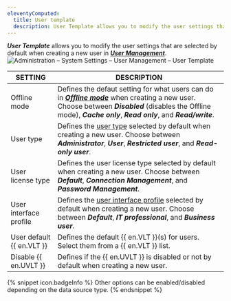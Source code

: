```yaml
---
eleventyComputed:
  title: User template
  description: User Template allows you to modify the user settings that are selected by default when creating a new user.
---
```

***User Template*** allows you to modify the user settings that are selected by default when creating a new user in [***User Management***](/rdm/windows/commands/administration/management/user-management/).
![Administration – System Settings – User Management – User Template](https://cdnweb.devolutions.net/docs/docs_en_rdm_mac_RDMMac2083.png)

| SETTING                   | DESCRIPTION                                                                          |
|---------------------------|--------------------------------------------------------------------------------------|
| Offline mode              | Defines the defaut setting for what users can do in [***Offline mode***](/rdm/mac/commands/file/go-offline/) when creating a new user. Choose between ***Disabled*** (disables the Offline mode), ***Cache only***, ***Read only***, and ***Read/write***. |
| User type                 | Defines the [user type](/rdm/mac/commands/administration/user-management/) selected by default when creating a new user. Choose between ***Administrator***, ***User***, ***Restricted user***, and ***Read-only user***. |
| User license type         | Defines the user license type selected by default when creating a new user. Choose between ***Default***, ***Connection Management***, and ***Password Management***. |
| User interface profile             | Defines the [user interface profile](/rdm/mac/user-interface/customization/usage-profiles/) selected by default when creating a new user. Choose between ***Default***, ***IT professional***, and ***Business user***. |
| User default {{ en.VLT }} | Defines the default {{ en.VLT }}(s) for users. Select them from a {{ en.VLT }} list. |
| Disable {{ en.UVLT }}     | Defines if the {{ en.UVLT }} is disabled or not by default when creating a new user. |

{% snippet icon.badgeInfo %}
Other options can be enabled/disabled depending on the data source type.
{% endsnippet %}
